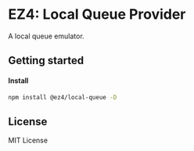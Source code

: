 # EZ4: Local Queue Provider

A local queue emulator.

## Getting started

#### Install

```sh
npm install @ez4/local-queue -D
```

## License

MIT License
